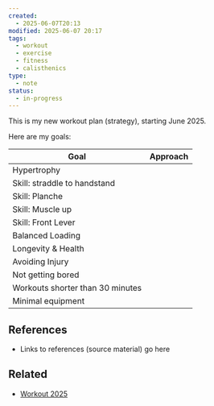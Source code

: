 ```yaml
---
created:
  - 2025-06-07T20:13
modified: 2025-06-07 20:17
tags:
  - workout
  - exercise
  - fitness
  - calisthenics
type:
  - note
status:
  - in-progress
---
```

This is my new workout plan (strategy), starting June 2025.

Here are my goals:

| Goal                             | Approach |
| -------------------------------- | -------- |
| Hypertrophy                      |          |
| Skill: straddle to handstand     |          |
| Skill: Planche                   |          |
| Skill: Muscle up                 |          |
| Skill: Front Lever               |          |
| Balanced Loading                 |          |
| Longevity & Health               |          |
| Avoiding Injury                  |          |
| Not getting bored                |          |
| Workouts shorter than 30 minutes |          |
| Minimal equipment                |          |
## References
* Links to references (source material) go here
## Related
* [Workout 2025](Workout%202025.md)